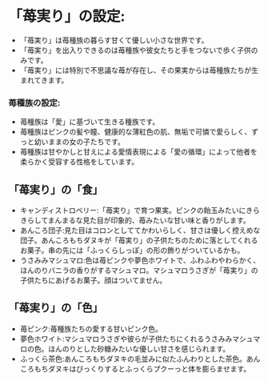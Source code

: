# 「苺実り」の設定:

* 「苺実り」は苺種族の暮らす甘くて優しい小さな世界です。
* 「苺実り」を出入りできるのは苺種族や彼女たちと手をつないで歩く子供のみです。
* 「苺実り」には特別で不思議な苺が存在し、その果実からは苺種族たちが生まれてきます。

### 苺種族の設定:

* 苺種族は「愛」に基づいて生きる種族です。
* 苺種族はピンクの髪や瞳、健康的な薄紅色の肌、無垢で可憐で愛らしく、ずっと幼いままの女の子たちです。
* 苺種族は甘やかしと甘えによる愛情表現による「愛の循環」によって他者を柔らかく受容する性格をしています。

## 「苺実り」の「食」

* キャンディストロベリー:「苺実り」で育つ果実。ピンクの飴玉みたいにきらきらしてまんまるな見た目が印象的、苺みたいな甘い味と香りがします。
* あんころ団子:見た目はコロンとしててかわいらしく、甘さは優しく控えめな団子。あんころもちダヌキが「苺実り」の子供たちのために落としてくれるお菓子。串の先には「ふっくらしっぽ」の形の飾りがついているかも。
* うさみみマシュマロ:色は苺ピンクや夢色ホワイトで、ふわふわやわらかく、ほんのりバニラの香りがするマシュマロ。マシュマロうさぎが「苺実り」の子供たちにあげるお菓子。顔はついてません。

## 「苺実り」の「色」

* 苺ピンク:苺種族たちの愛する甘いピンク色。
* 夢色ホワイト:マシュマロうさぎや彼らが子供たちにくれるうさみみマシュマロの色。ほんのりとした砂糖みたいな優しい甘さを感じられます。
* ふっくら茶色:あんころもちダヌキの毛並みに似たふんわりとした茶色。あんころもちダヌキはびっくりするとふっくらプクーっと体を膨らませます。
